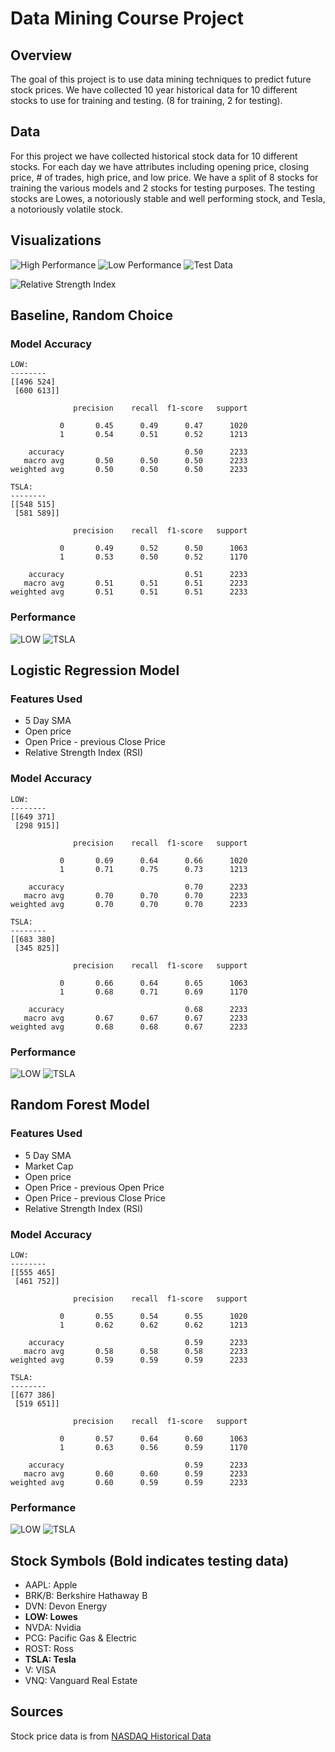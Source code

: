 # Data Mining Course Project
## Overview
The goal of this project is to use data mining techniques to predict future stock prices.  We have collected 10 year historical data for 10 different stocks to use for training and testing. (8 for training, 2 for testing).

## Data
For this project we have collected historical stock data for 10 different stocks.  For each day we have attributes including opening price, closing price, # of trades, high price, and low price.  We have a split of 8 stocks for training the various models and 2 stocks for testing purposes.  The testing stocks are Lowes, a notoriously stable and well performing stock, and Tesla, a notoriously volatile stock.

## Visualizations
![High Performance](./visualizations/high_perf.svg)
![Low Performance](./visualizations/low_perf.svg)
![Test Data](./visualizations/test.svg)

![Relative Strength Index](./visualizations/AAPL_rsi.svg)

## Baseline, Random Choice
### Model Accuracy
```
LOW:
--------
[[496 524]
 [600 613]]

              precision    recall  f1-score   support

           0       0.45      0.49      0.47      1020
           1       0.54      0.51      0.52      1213

    accuracy                           0.50      2233
   macro avg       0.50      0.50      0.50      2233
weighted avg       0.50      0.50      0.50      2233

TSLA:
--------
[[548 515]
 [581 589]]

              precision    recall  f1-score   support

           0       0.49      0.52      0.50      1063
           1       0.53      0.50      0.52      1170

    accuracy                           0.51      2233
   macro avg       0.51      0.51      0.51      2233
weighted avg       0.51      0.51      0.51      2233
```
### Performance
![LOW](./results/LOW_baseline.svg)
![TSLA](./results/TSLA_baseline.svg)

## Logistic Regression Model
### Features Used
- 5 Day SMA
- Open price
- Open Price - previous Close Price
- Relative Strength Index (RSI)

### Model Accuracy
```
LOW:
--------
[[649 371]
 [298 915]]

              precision    recall  f1-score   support

           0       0.69      0.64      0.66      1020
           1       0.71      0.75      0.73      1213

    accuracy                           0.70      2233
   macro avg       0.70      0.70      0.70      2233
weighted avg       0.70      0.70      0.70      2233

TSLA:
--------
[[683 380]
 [345 825]]

              precision    recall  f1-score   support

           0       0.66      0.64      0.65      1063
           1       0.68      0.71      0.69      1170

    accuracy                           0.68      2233
   macro avg       0.67      0.67      0.67      2233
weighted avg       0.68      0.68      0.67      2233
```

### Performance
![LOW](./results/LOW_logistic_regr.svg)
![TSLA](./results/TSLA_logistic_regr.svg)

## Random Forest Model
### Features Used
- 5 Day SMA
- Market Cap
- Open price
- Open Price - previous Open Price
- Open Price - previous Close Price
- Relative Strength Index (RSI)

### Model Accuracy
```
LOW:
--------
[[555 465]
 [461 752]]

              precision    recall  f1-score   support

           0       0.55      0.54      0.55      1020
           1       0.62      0.62      0.62      1213

    accuracy                           0.59      2233
   macro avg       0.58      0.58      0.58      2233
weighted avg       0.59      0.59      0.59      2233

TSLA:
--------
[[677 386]
 [519 651]]

              precision    recall  f1-score   support

           0       0.57      0.64      0.60      1063
           1       0.63      0.56      0.59      1170

    accuracy                           0.59      2233
   macro avg       0.60      0.60      0.59      2233
weighted avg       0.60      0.59      0.59      2233
```

### Performance
![LOW](./results/LOW_random_forest.svg)
![TSLA](./results/TSLA_random_forest.svg)

## Stock Symbols (Bold indicates testing data)
- AAPL: Apple
- BRK/B: Berkshire Hathaway B
- DVN: Devon Energy
- **LOW: Lowes**
- NVDA: Nvidia
- PCG: Pacific Gas & Electric
- ROST: Ross
- **TSLA: Tesla**
- V: VISA
- VNQ: Vanguard Real Estate

## Sources
Stock price data is from [NASDAQ Historical Data](https://www.nasdaq.com/market-activity/quotes/historical)
